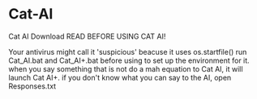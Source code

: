 # Cat-AI
Cat AI Download
READ BEFORE USING CAT AI!

Your antivirus might call it 'suspicious' beacuse it uses os.startfile()
run Cat_AI.bat and Cat_AI+.bat before using to set up the environment for it.
when you say something that is not do a mah equation to Cat AI, it will launch Cat AI+.
if you don't know what you can say to the AI, open Responses.txt
